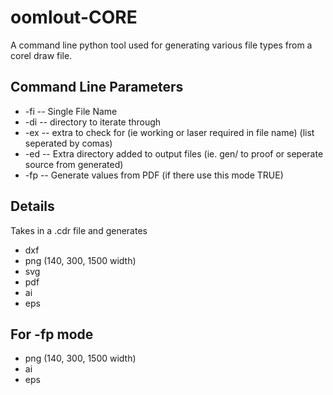 # oomlout-CORE
A command line python tool used for generating various file types from a corel draw file.

## Command Line Parameters

* -fi				-- Single File Name
* -di				-- directory to iterate through
* -ex				-- extra to check for (ie working or laser required in file name) (list seperated by comas)
* -ed				-- Extra directory added to output files (ie. gen/ to proof or seperate source from generated)
* -fp				-- Generate values from PDF (if there use this mode TRUE)

## Details

Takes in a .cdr file and generates
* dxf
* png (140, 300, 1500 width)
* svg
* pdf
* ai
* eps

## For -fp mode
* png (140, 300, 1500 width)
* ai
* eps
	


